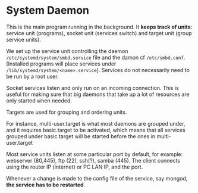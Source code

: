 # System Daemon
This is the main program running in the background. It **keeps track of units**: service unit (programs), socket unit (services switch) and target unit (group service units).

We set up the service unit controlling the daemon `/etc/systemd/system/smbd.service` file and the damon cf `/etc/smbd.conf`. [Installed programs will place services under `/lib/systemd/system/<name>.service`]. Services do not necessarily need to be run by a root user.

Socket services listen and only run on an incoming connection. This is useful for making sure that big daemons that take up a lot of resources are only started when needed.

Targets are used for grouping and ordering units. 

For instance, multi-user.target is what most daemons are grouped under, and it requires basic.target to be activated, which means that all services grouped under basic.target will be started before the ones in multi-user.target

Most service units listen at some particular port by default, for example: webserver (80,445), ftp (22), ssh(?), samba (445). The client connects using the router IP (internet) or PC LAN IP, and the port.

Whenever a change is made to the config file of the service, say mongod, **the service has to be restarted**.
